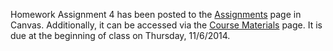 <!--
.. title: Assignment 4 Posted
.. slug: assignment-4-posted
.. date: 2014-10-22 13:17:00 UTC-05:00
.. tags: 
.. link: 
-->

Homework Assignment 4 has been posted to the [Assignments](https://utexas.instructure.com/courses/1119539/assignments/3475820) page in Canvas.  Additionally, it can be accessed via the [Course Materials](/course-mat/) page.  It is due at the beginning of class on Thursday, 11/6/2014.  

